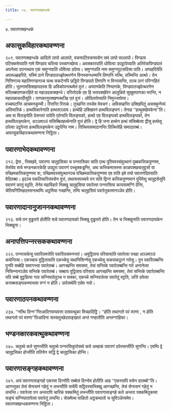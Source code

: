 ```yaml
---
title: ०४. पवारणक्खन्धकं

---
```

४. पवारणक्खन्धकं  


## अफासुकविहारकथावण्णना

२०९. पवारणक्खन्धके आदितो लापो आलापो, वचनपटिवचनवसेन समं लापो सल्‍लापो। पिण्डाय पटिक्‍कमेय्याति गामे पिण्डाय चरित्वा पच्‍चागच्छेय्य। अवक्‍कारपातिं धोवित्वा उपट्ठापेय्याति अतिरेकपिण्डपातं अपनेत्वा ठपनत्थाय एकं समुग्गपातिं धोवित्वा ठपेय्य। समुग्गपाति नाम समुग्गपुटसदिसा पाति। अप्पहरितेति अपरूळ्हहरिते, यस्मिं ठाने पिण्डपातज्झोत्थरणेन विनस्सनधम्मानि तिणानि नत्थि, तस्मिन्ति अत्थो। तेन नित्तिणञ्‍च महातिणगहनञ्‍च यत्थ सकटेनपि छड्डिते पिण्डपाते तिणानि न विनस्सन्ति, तञ्‍च ठानं परिग्गहितं होति। भूतगामसिक्खापदस्स हि अविकोपनत्थमेतं वुत्तं। अप्पाणकेति निप्पाणके, पिण्डपातज्झोत्थरणेन मरितब्बपाणकरहिते वा महाउदकक्खन्धे। परित्तोदके एव हि भत्तपक्खेपेन आलुळिते सुखुमपाणका मरन्ति, न महातळाकादीसूति। पाणकानुरक्खणत्थञ्हि एतं वुत्तं। ओपिलापेय्याति निमुज्‍जापेय्य।  
वच्‍चघटन्ति आचमनकुम्भी। रित्तन्ति रित्तकं। तुच्छन्ति तस्सेव वेवचनं। अविसय्हन्ति उक्खिपितुं असक्‍कुणेय्यं अतिभारिकं। हत्थविकारेनाति हत्थसञ्‍ञाय। हत्थेहि उक्खिपनं हत्थविलङ्घनं। तेनाह ‘‘हत्थुक्खेपकेना’’ति। अथ वा विलङ्घेति देसन्तरं पापेति एतेनाति विलङ्घको, हत्थो एव विलङ्घको हत्थविलङ्घको, तेन हत्थविलङ्घकेन, अञ्‍ञमञ्‍ञं संसिब्बितहत्थेनाति वुत्तं होति। द्वे हि जना हत्थेन हत्थं संसिब्बेत्वा द्वीसु हत्थेसु ठपेत्वा उट्ठपेन्ता हत्थविलङ्घकेन उट्ठपेन्ति नाम। तित्थियसमादानन्ति तित्थियेहि समादातब्बं।  
अफासुकविहारकथावण्णना निट्ठिता।  


## पवारणाभेदकथावण्णना

२१२. द्वेमा , भिक्खवे, पवारणा चातुद्दसिका च पन्‍नरसिका चाति एत्थ पुरिमवस्संवुत्थानं पुब्बकत्तिकपुण्णमा, तेसंयेव सचे भण्डनकारकेहि उपद्दुता पवारणं पच्‍चुक्‍कड्ढन्ति, अथ कत्तिकमासस्स काळपक्खचातुद्दसो वा पच्छिमकत्तिकपुण्णमा वा, पच्छिमवस्संवुत्थानञ्‍च पच्छिमकत्तिकपुण्णमा एव वाति इमे तयो पवारणदिवसाति वेदितब्बा। इदञ्‍च पकतिचारित्तवसेन वुत्तं, तथारूपपच्‍चये पन सति द्विन्‍नं कत्तिकपुण्णमानं पुरिमेसु चातुद्दसेसुपि पवारणं कातुं वट्टति, तेनेव महाविहारे भिक्खू चातुद्दसिया पवारेत्वा पन्‍नरसिया कायसामग्गिं देन्ति, चेतियगिरिमहदस्सनत्थम्पि अट्ठमिया गच्छन्ति, तम्पि चातुद्दसियं पवारेतुकामानञ्‍ञेव होति।  


## पवारणादानानुजाननकथावण्णना

२१३. सचे पन वुड्ढतरो होतीति सचे पवारणदायको भिक्खु वुड्ढतरो होति। तेन च भिक्खुनाति पवारणदायकेन भिक्खुना।  


## अनापत्तिपन्‍नरसककथावण्णना

२२२. पन्‍नरसकेसु पवारितमत्तेति पवारितसमनन्तरं। अवुट्ठिताय परिसायाति पवारेत्वा पच्छा अञ्‍ञमञ्‍ञं कथेन्तिया। एकच्‍चाय वुट्ठितायाति एकच्‍चेसु यथानिसिन्‍नेसु एकच्‍चेसु सकसकट्ठानं गतेसु। पुन पवारितब्बन्ति पुनपि सब्बेहि समागन्त्वा पवारेतब्बं। आगच्छन्ति समसमा, तेसं सन्तिके पवारेतब्बन्ति गते अनानेत्वा निसिन्‍नानञ्‍ञेव सन्तिके पवारेतब्बं। सब्बाय वुट्ठिताय परिसाय आगच्छन्ति समसमा, तेसं सन्तिके पवारेतब्बन्ति यदि सब्बे वुट्ठहित्वा गता सन्‍निपातेतुञ्‍च न सक्‍का, एकच्‍चे सन्‍निपातेत्वा पवारेतुं वट्टति, ञत्तिं ठपेत्वा कत्तब्बसङ्घकम्माभावा वग्गं न होति। उपोसथेपि एसेव नयो।  


## पवारणाठपनकथावण्णना

२३७. ‘‘नत्थि दिन्‍न’’न्तिआदिनयप्पवत्ता दसवत्थुका मिच्छादिट्ठि। ‘‘होति तथागतो परं मरणा , न होति तथागतो परं मरणा’’तिआदिना सस्सतुच्छेदसङ्खातं अन्तं गण्हातीति अन्तग्गाहिका।  


## भण्डनकारकवत्थुकथावण्णना

२४०. चतुत्थे कते सुणन्तीति चतुत्थे पन्‍नरसिकुपोसथे कते अम्हाकं पवारणं ठपेस्सन्तीति सुणन्ति। एवम्पि द्वे चातुद्दसिका होन्तीति ततियेन सद्धिं द्वे चातुद्दसिका होन्ति।  


## पवारणासङ्गहकथावण्णना

२४१. अयं पवारणासङ्गहो एकस्स दिन्‍नोपि सब्बेसं दिन्‍नोव होतीति आह ‘‘एकस्सपि वसेन दातब्बो’’ति। आगन्तुका तेसं सेनासनं गहेतुं न लभन्तीति सचेपि सट्ठिवस्सभिक्खू आगच्छन्ति, तेसं सेनासनं गहेतुं न लभन्ति। पवारेत्वा पन अन्तरापि चारिकं पक्‍कमितुं लभन्तीति पवारणासङ्गहे कते अन्तरा पक्‍कमितुकामा सङ्घं सन्‍निपातापेत्वा पवारेतुं लभन्ति। सेसमेत्थ पाळितो अट्ठकथातो च सुविञ्‍ञेय्यमेव।  
पवारणक्खन्धकवण्णना निट्ठिता।  